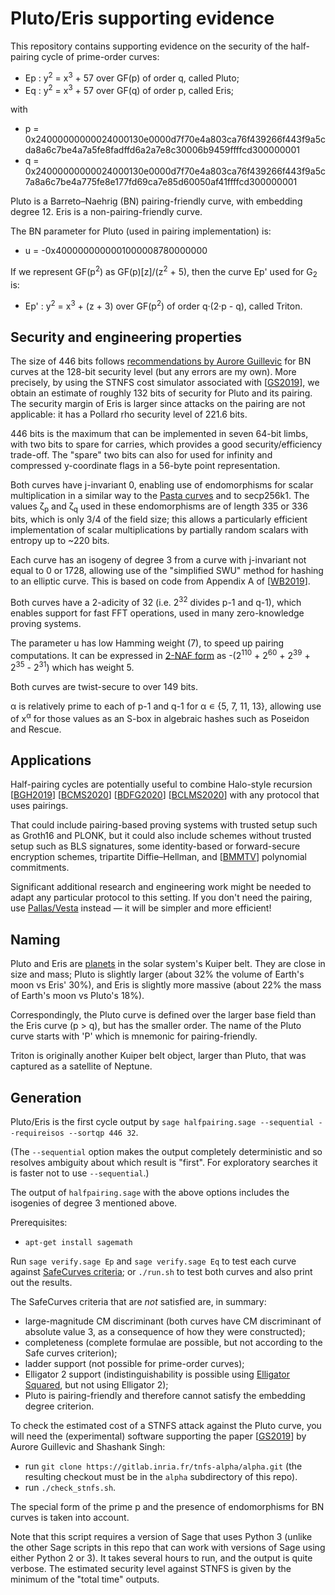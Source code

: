 # Pluto/Eris supporting evidence

This repository contains supporting evidence on the security of the half-pairing
cycle of prime-order curves:

* Ep : y<sup>2</sup> = x<sup>3</sup> + 57 over GF(p) of order q, called Pluto;
* Eq : y<sup>2</sup> = x<sup>3</sup> + 57 over GF(q) of order p, called Eris;

with

* p = 0x24000000000024000130e0000d7f70e4a803ca76f439266f443f9a5cda8a6c7be4a7a5fe8fadffd6a2a7e8c30006b9459ffffcd300000001
* q = 0x24000000000024000130e0000d7f70e4a803ca76f439266f443f9a5c7a8a6c7be4a775fe8e177fd69ca7e85d60050af41ffffcd300000001

Pluto is a Barreto–Naehrig (BN) pairing-friendly curve, with embedding degree 12.
Eris is a non-pairing-friendly curve.

The BN parameter for Pluto (used in pairing implementation) is:

* u = -0x4000000000001000008780000000

If we represent GF(p<sup>2</sup>) as GF(p)[z]/(z<sup>2</sup> + 5), then the curve
Ep' used for G<sub>2</sub> is:

* Ep' : y<sup>2</sup> = x<sup>3</sup> + (z + 3) over GF(p<sup>2</sup>) of
  order q·(2·p - q), called Triton.


## Security and engineering properties

The size of 446 bits follows
[recommendations by Aurore Guillevic](https://members.loria.fr/AGuillevic/pairing-friendly-curves/)
for BN curves at the 128-bit security level (but any errors are my own).
More precisely, by using the STNFS cost simulator associated with [[GS2019]], we obtain
an estimate of roughly 132 bits of security for Pluto and its pairing. The security margin
of Eris is larger since attacks on the pairing are not applicable: it has a Pollard rho
security level of 221.6 bits.

446 bits is the maximum that can be implemented in seven 64-bit limbs, with two bits
to spare for carries, which provides a good security/efficiency trade-off. The "spare"
two bits can also for used for infinity and compressed y-coordinate flags in a 56-byte
point representation.

Both curves have j-invariant 0, enabling use of endomorphisms for scalar multiplication
in a similar way to the [Pasta curves](https://github.com/zcash/pasta) and to secp256k1.
The values ζ<sub>p</sub> and ζ<sub>q</sub> used in these endomorphisms are of length 335
or 336 bits, which is only 3/4 of the field size; this allows a particularly efficient
implementation of scalar multiplications by partially random scalars with entropy
up to ~220 bits.

Each curve has an isogeny of degree 3 from a curve with j-invariant not equal to 0 or 1728,
allowing use of the "simplified SWU" method for hashing to an elliptic curve. This is based
on code from Appendix A of [[WB2019](https://eprint.iacr.org/2019/403.pdf)].

Both curves have a 2-adicity of 32 (i.e. 2<sup>32</sup> divides p-1 and q-1), which
enables support for fast FFT operations, used in many zero-knowledge proving systems.

The parameter u has low Hamming weight (7), to speed up pairing computations.
It can be expressed in [2-NAF form](https://en.wikipedia.org/wiki/Non-adjacent_form) as
-(2<sup>110</sup> + 2<sup>60</sup> + 2<sup>39</sup> + 2<sup>35</sup> - 2<sup>31</sup>)
which has weight 5.

Both curves are twist-secure to over 149 bits.

α is relatively prime to each of p-1 and q-1 for α ∊ {5, 7, 11, 13}, allowing use
of x<sup>α</sup> for those values as an S-box in algebraic hashes such as Poseidon and
Rescue.


## Applications

Half-pairing cycles are potentially useful to combine Halo-style recursion
[[BGH2019](https://eprint.iacr.org/2019/1021)] [[BCMS2020](https://eprint.iacr.org/2020/499)]
[[BDFG2020](https://eprint.iacr.org/2020/1536)] [[BCLMS2020](https://eprint.iacr.org/2020/1618)]
with any protocol that uses pairings.

That could include pairing-based proving systems with trusted setup such as Groth16 and
PLONK, but it could also include schemes without trusted setup such as BLS signatures,
some identity-based or forward-secure encryption schemes, tripartite Diffie–Hellman, and
[[BMMTV](https://eprint.iacr.org/2019/1177)] polynomial commitments.

Significant additional research and engineering work might be needed to adapt any
particular protocol to this setting. If you don't need the pairing, use
[Pallas/Vesta](https://github.com/zcash/pasta) instead — it will be simpler and more
efficient!


## Naming

Pluto and Eris are [planets](https://www.hou.usra.edu/meetings/lpsc2017/pdf/1448.pdf)
in the solar system's Kuiper belt. They are close in size and mass; Pluto is slightly
larger (about 32% the volume of Earth's moon vs Eris' 30%), and Eris is slightly more
massive (about 22% the mass of Earth's moon vs Pluto's 18%).

Correspondingly, the Pluto curve is defined over the larger base field than the
Eris curve (p > q), but has the smaller order. The name of the Pluto curve starts
with 'P' which is mnemonic for pairing-friendly.

Triton is originally another Kuiper belt object, larger than Pluto, that was captured
as a satellite of Neptune.


## Generation

Pluto/Eris is the first cycle output by
``sage halfpairing.sage --sequential --requireisos --sortqp 446 32``.

(The `--sequential` option makes the output completely deterministic and so resolves
ambiguity about which result is "first". For exploratory searches it is faster not to
use `--sequential`.)

The output of ``halfpairing.sage`` with the above options includes the isogenies of
degree 3 mentioned above.

Prerequisites:

* ``apt-get install sagemath``

Run ``sage verify.sage Ep`` and ``sage verify.sage Eq`` to test each curve against
[SafeCurves criteria](https://safecurves.cr.yp.to/index.html); or ``./run.sh`` to test
both curves and also print out the results.

The SafeCurves criteria that are *not* satisfied are, in summary:

* large-magnitude CM discriminant (both curves have CM discriminant of absolute value 3,
  as a consequence of how they were constructed);
* completeness (complete formulae are possible, but not according to the Safe curves
  criterion);
* ladder support (not possible for prime-order curves);
* Elligator 2 support (indistinguishability is possible using
  [Elligator Squared](https://ifca.ai/pub/fc14/paper_25.pdf), but not using Elligator 2);
* Pluto is pairing-friendly and therefore cannot satisfy the embedding degree criterion.

To check the estimated cost of a STNFS attack against the Pluto curve, you will need the
(experimental) software supporting the paper [[GS2019]] by Aurore Guillevic and Shashank Singh:

* run ``git clone https://gitlab.inria.fr/tnfs-alpha/alpha.git`` (the resulting checkout
  must be in the ``alpha`` subdirectory of this repo).
* run ``./check_stnfs.sh``.

The special form of the prime p and the presence of endomorphisms for BN curves is taken
into account.

Note that this script requires a version of Sage that uses Python 3 (unlike the other
Sage scripts in this repo that can work with versions of Sage using either Python 2 or 3).
It takes several hours to run, and the output is quite verbose. The estimated security
level against STNFS is given by the minimum of the "total time" outputs.

[GS2019]: https://eprint.iacr.org/2019/885
